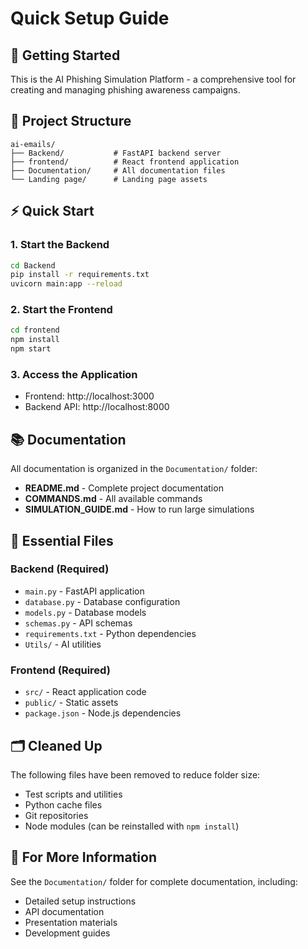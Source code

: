 # Quick Setup Guide

## 🚀 Getting Started

This is the AI Phishing Simulation Platform - a comprehensive tool for creating and managing phishing awareness campaigns.

## 📁 Project Structure

```
ai-emails/
├── Backend/           # FastAPI backend server
├── frontend/          # React frontend application
├── Documentation/     # All documentation files
└── Landing page/      # Landing page assets
```

## ⚡ Quick Start

### 1. Start the Backend
```bash
cd Backend
pip install -r requirements.txt
uvicorn main:app --reload
```

### 2. Start the Frontend
```bash
cd frontend
npm install
npm start
```

### 3. Access the Application
- Frontend: http://localhost:3000
- Backend API: http://localhost:8000

## 📚 Documentation

All documentation is organized in the `Documentation/` folder:
- **README.md** - Complete project documentation
- **COMMANDS.md** - All available commands
- **SIMULATION_GUIDE.md** - How to run large simulations

## 🔧 Essential Files

### Backend (Required)
- `main.py` - FastAPI application
- `database.py` - Database configuration
- `models.py` - Database models
- `schemas.py` - API schemas
- `requirements.txt` - Python dependencies
- `Utils/` - AI utilities

### Frontend (Required)
- `src/` - React application code
- `public/` - Static assets
- `package.json` - Node.js dependencies

## 🗂️ Cleaned Up

The following files have been removed to reduce folder size:
- Test scripts and utilities
- Python cache files
- Git repositories
- Node modules (can be reinstalled with `npm install`)

## 📖 For More Information

See the `Documentation/` folder for complete documentation, including:
- Detailed setup instructions
- API documentation
- Presentation materials
- Development guides 